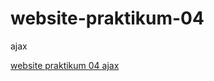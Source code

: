 # website-praktikum-04
ajax

[website praktikum 04 ajax](https://ibanana0.github.io/website-praktikum-04/)
